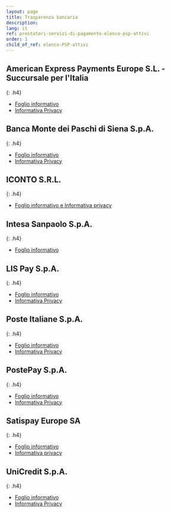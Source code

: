 ```yaml
---
layout: page
title: Trasparenza bancaria
description:
lang: it
ref: prestatori-servizi-di-pagamento-elenco-psp-attivi
order: 1
child_of_ref: elenco-PSP-attivi
---
```


## American Express Payments Europe S.L. - Succursale per l'Italia
{: .h4}


- [Foglio informativo](https://www.americanexpress.com/it/chisiamo/termini-e-condizioni.html)
- [Informativa Privacy](https://www.americanexpress.com/it-it/chi-siamo/legale/centro-di-privacy/dichiarazione-sulla-privacy/)


## Banca Monte dei Paschi di Siena S.p.A.
{: .h4}


- [Foglio informativo](https://www.gruppo.mps.it/ap_trasparenzaweb/Documenti%5C103049466.pdf)
- [Informativa Privacy](https://www.mps.it/static/upload/inf/informativa-privacy-pagopa.pdf)

## ICONTO S.R.L.
{: .h4}

- [Foglio informativo e Informativa privacy](https://www.iconto.infocamere.it/idpw/info/services-pagoPA)

## Intesa Sanpaolo S.p.A.
{: .h4}

- [Foglio informativo](https://www.intesasanpaolo.com/content/dam/vetrina/trasparenza/it/Documenti/Doc/Pdf/FI/FI-Other/FI-1356.pdf)

## LIS Pay S.p.A.
{: .h4}

- [Foglio informativo](https://www.puntolis.it/content/dam/puntolis/documents/lis-paga/Foglio-Informativo_Tabaccai.pdf)
- [Informativa Privacy](https://puntolis.it/content/dam/puntolis/documents/informative/LISPAY-InformativaPrivacy-ServiziDiPagamento.pdf)

## Poste Italiane S.p.A.
{: .h4}

- [Foglio informativo](https://www.poste.it/resources/bancoposta/pdf/trasparenza/FI_BCCP.pdf)
- [Informativa Privacy](https://www.poste.it/files/1476564312673/Informativa-privacy-Poste-Italiane-e-PostePay-Contitolarita.pdf)

## PostePay S.p.A.
{: .h4}

- [Foglio informativo](https://www.poste.it/resources/bancoposta/pdf/trasparenza/FI_SCT_PP.pdf)
- [Informativa Privacy](https://www.poste.it/files/1476564312673/Informativa-privacy-Poste-Italiane-e-PostePay-Contitolarita.pdf)


## Satispay Europe SA
{: .h4}

- [Foglio informativo](https://static-www-satispay-com.s3.eu-west-1.amazonaws.com/info/scheda+informativa+bollettini_it-it.pdf)
- [Informativa privacy](https://www.satispay.com/it-it/legal-hub/privacy/generale/)

## UniCredit S.p.A.
{: .h4}

- [Foglio informativo](https://trasparenza.unicredit.it/pdfprod/GP19_SERVIZIO+DI+PAGAMENTO+DIGITALE+A+FAVORE+DELLA+PUBBLICAAMMINISTRAZIONE.pdf)
- [Informativa Privacy](https://www.unicredit.it/content/dam/ucpublic/it/footer/doc/privacy/BU2926_IT.pdf)